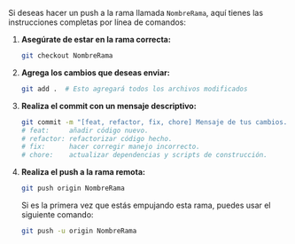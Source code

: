 Si deseas hacer un push a la rama llamada `NombreRama`, aquí tienes las instrucciones completas por línea de comandos:

1. **Asegúrate de estar en la rama correcta:**
   ```bash
   git checkout NombreRama
   ```

2. **Agrega los cambios que deseas enviar:**
   ```bash
   git add .  # Esto agregará todos los archivos modificados
   ```

3. **Realiza el commit con un mensaje descriptivo:**
   ```bash
   git commit -m "[feat, refactor, fix, chore] Mensaje de tus cambios. "
   # feat:     añadir código nuevo.
   # refactor: refactorizar código hecho.
   # fix:      hacer corregir manejo incorrecto.
   # chore:    actualizar dependencias y scripts de construcción.
   ```

4. **Realiza el push a la rama remota:**
   ```bash
   git push origin NombreRama
   ```

   Si es la primera vez que estás empujando esta rama, puedes usar el siguiente comando:
   ```bash
   git push -u origin NombreRama
   ```